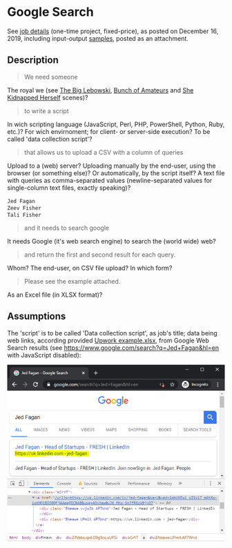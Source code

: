 # Google Search

See [job details](docs/job-details.pdf) (one-time project, fixed-price), as posted on December 16, 2019, including input-output [samples](docs/example.xlsx), posted as an attachment.

## Description

> We need someone

The royal we (see [The Big Lebowski](https://www.imdb.com/title/tt0118715), [Bunch of Amateurs](https://youtu.be/dQbpx5Be5rI) and [She Kidnapped Herself](https://youtu.be/VLR_TDO0FTg) scenes)?
 
> to write a script

In wich scripting language (JavaScript, Perl, PHP, PowerShell, Python, Ruby, etc.)? For wich envirnoment; for client- or server-side execution? To be called 'data collection script'?

> that allows us to upload a CSV with a column of queries

Upload to a (web) server? Uploading manually by the end-user, using the browser (or something else)? Or automatically, by the script itself? A text file with queries as comma-separated values (newline-separated values for single-column text files, exactly speaking)?

```
Jed Fagan
Zeev Fisher
Tali Fisher
```

> and it needs to search google

It needs Google (it's web search engine) to search the (world wide) web? 

> and return the first and second result for each query.

Whom? The end-user, on CSV file upload? In which form?

> Please see the example attached.

As an Excel file (in XLSX format)?

## Assumptions

The 'script' is to be called 'Data collection script', as job's title; data being web links, according provided [Upwork example.xlsx](docs/example.xlsx), from Google Web Search results (see https://www.google.com/search?q=Jed+Fagan&hl=en with JavaScript disabled):

![Google Web Search result](docs/google-web-search-result.png)
